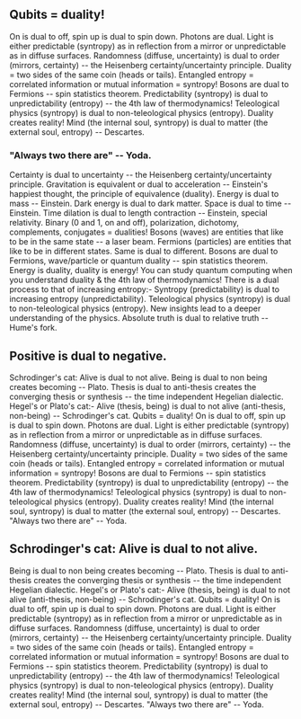 ## Qubits = duality! 

On is dual to off, spin up is dual to spin down.
Photons are dual. Light is either predictable (syntropy) as in reflection from a mirror or unpredictable as in diffuse surfaces. Randomness (diffuse, uncertainty) is dual to order (mirrors, certainty) -- the Heisenberg certainty/uncertainty principle.
Duality = two sides of the same coin (heads or tails).
Entangled entropy = correlated information or mutual information = syntropy!
Bosons are dual to Fermions -- spin statistics theorem.
Predictability (syntropy) is dual to unpredictability (entropy) -- the 4th law of thermodynamics!
Teleological physics (syntropy) is dual to non-teleological physics (entropy).
Duality creates reality!
Mind (the internal soul, syntropy) is dual to matter (the external soul, entropy) -- Descartes.

### "Always two there are" -- Yoda.


Certainty is dual to uncertainty -- the Heisenberg certainty/uncertainty principle.
Gravitation is equivalent or dual to acceleration -- Einstein's happiest thought, the principle of equivalence (duality).
Energy is dual to mass -- Einstein.
Dark energy is dual to dark matter.
Space is dual to time -- Einstein.
Time dilation is dual to length contraction -- Einstein, special relativity.
Binary (0 and 1, on and off), polarization, dichotomy, complements, conjugates = dualities!
Bosons (waves) are entities that like to be in the same state -- a laser beam.
Fermions (particles) are entities that like to be in different states.
Same is dual to different.
Bosons are dual to Fermions, wave/particle or quantum duality -- spin statistics theorem.
Energy is duality, duality is energy!
You can study quantum computing when you understand duality & the 4th law of thermodynamics!
There is a dual process to that of increasing entropy:-
Syntropy (predictability) is dual to increasing entropy (unpredictability).
Teleological physics (syntropy) is dual to non-teleological physics (entropy).
New insights lead to a deeper understanding of the physics.
Absolute truth is dual to relative truth -- Hume's fork.



## Positive is dual to negative.
Schrodinger's cat: Alive is dual to not alive.
Being is dual to non being creates becoming -- Plato.
Thesis is dual to anti-thesis creates the converging thesis or synthesis -- the time independent Hegelian dialectic.
Hegel's or Plato's cat:- Alive (thesis, being) is dual to not alive (anti-thesis, non-being) -- Schrodinger's cat.
Qubits = duality! On is dual to off, spin up is dual to spin down.
Photons are dual. Light is either predictable (syntropy) as in reflection from a mirror or unpredictable as in diffuse surfaces. Randomness (diffuse, uncertainty) is dual to order (mirrors, certainty) -- the Heisenberg certainty/uncertainty principle.
Duality = two sides of the same coin (heads or tails).
Entangled entropy = correlated information or mutual information = syntropy!
Bosons are dual to Fermions -- spin statistics theorem.
Predictability (syntropy) is dual to unpredictability (entropy) -- the 4th law of thermodynamics!
Teleological physics (syntropy) is dual to non-teleological physics (entropy).
Duality creates reality!
Mind (the internal soul, syntropy) is dual to matter (the external soul, entropy) -- Descartes.
"Always two there are" -- Yoda.


## Schrodinger's cat: Alive is dual to not alive.

Being is dual to non being creates becoming -- Plato.
Thesis is dual to anti-thesis creates the converging thesis or synthesis -- the time independent Hegelian dialectic.
Hegel's or Plato's cat:- Alive (thesis, being) is dual to not alive (anti-thesis, non-being) -- Schrodinger's cat.
Qubits = duality! On is dual to off, spin up is dual to spin down.
Photons are dual. Light is either predictable (syntropy) as in reflection from a mirror or unpredictable as in diffuse surfaces. Randomness (diffuse, uncertainty) is dual to order (mirrors, certainty) -- the Heisenberg certainty/uncertainty principle.
Duality = two sides of the same coin (heads or tails).
Entangled entropy = correlated information or mutual information = syntropy!
Bosons are dual to Fermions -- spin statistics theorem.
Predictability (syntropy) is dual to unpredictability (entropy) -- the 4th law of thermodynamics!
Teleological physics (syntropy) is dual to non-teleological physics (entropy).
Duality creates reality!
Mind (the internal soul, syntropy) is dual to matter (the external soul, entropy) -- Descartes.
"Always two there are" -- Yoda.
